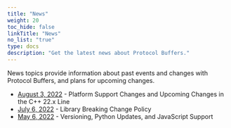 ```yaml
---
title: "News"
weight: 20
toc_hide: false
linkTitle: "News"
no_list: "true"
type: docs
description: "Get the latest news about Protocol Buffers."
---
```

    

News topics provide information about past events and changes with Protocol
Buffers, and plans for upcoming changes.

*   [August 3, 2022](/docs/news/2022-08-03) - Platform Support
    Changes and Upcoming Changes in the C++ 22.x Line
*   [July 6, 2022](/docs/news/2022-07-06) - Library Breaking
    Change Policy
*   [May 6, 2022](/docs/news/2022-05-06) - Versioning, Python
    Updates, and JavaScript Support
